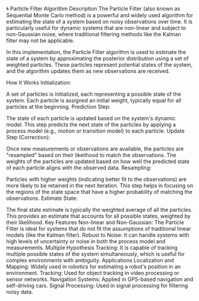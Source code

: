 🌀 Particle Filter Algorithm
Description
The Particle Filter (also known as Sequential Monte Carlo method) is a powerful and widely used algorithm for estimating the state of a system based on noisy observations over time. It is particularly useful for dynamic systems that are non-linear and subject to non-Gaussian noise, where traditional filtering methods like the Kalman filter may not be applicable.

In this implementation, the Particle Filter algorithm is used to estimate the state of a system by approximating the posterior distribution using a set of weighted particles. These particles represent potential states of the system, and the algorithm updates them as new observations are received.

How It Works
Initialization:

A set of particles is initialized, each representing a possible state of the system.
Each particle is assigned an initial weight, typically equal for all particles at the beginning.
Prediction Step:

The state of each particle is updated based on the system's dynamic model. This step predicts the next state of the particles by applying a process model (e.g., motion or transition model) to each particle.
Update Step (Correction):

Once new measurements or observations are available, the particles are "resampled" based on their likelihood to match the observations.
The weights of the particles are updated based on how well the predicted state of each particle aligns with the observed data.
Resampling:

Particles with higher weights (indicating better fit to the observations) are more likely to be retained in the next iteration.
This step helps in focusing on the regions of the state space that have a higher probability of matching the observations.
Estimate State:

The final state estimate is typically the weighted average of all the particles.
This provides an estimate that accounts for all possible states, weighted by their likelihood.
Key Features
Non-linear and Non-Gaussian: The Particle Filter is ideal for systems that do not fit the assumptions of traditional linear models (like the Kalman filter).
Robust to Noise: It can handle systems with high levels of uncertainty or noise in both the process model and measurements.
Multiple Hypothesis Tracking: It is capable of tracking multiple possible states of the system simultaneously, which is useful for complex environments with ambiguity.
Applications
Localization and Mapping: Widely used in robotics for estimating a robot's position in an environment.
Tracking: Used for object tracking in video processing or sensor networks.
Navigation Systems: Applied in GPS-based navigation and self-driving cars.
Signal Processing: Used in signal processing for filtering noisy data.
